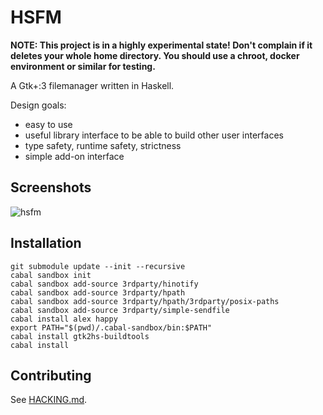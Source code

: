HSFM
====

__NOTE: This project is in a highly experimental state! Don't complain if it deletes your whole home directory. You should use a chroot, docker environment or similar for testing.__

A Gtk+:3 filemanager written in Haskell.

Design goals:

- easy to use
- useful library interface to be able to build other user interfaces
- type safety, runtime safety, strictness
- simple add-on interface

Screenshots
-----------

![hsfm](https://cloud.githubusercontent.com/assets/1241845/14768900/06efd43c-0a4d-11e6-939e-6b067bdb47ce.png "hsfm-gtk")

Installation
------------

```
git submodule update --init --recursive
cabal sandbox init
cabal sandbox add-source 3rdparty/hinotify
cabal sandbox add-source 3rdparty/hpath
cabal sandbox add-source 3rdparty/hpath/3rdparty/posix-paths
cabal sandbox add-source 3rdparty/simple-sendfile
cabal install alex happy
export PATH="$(pwd)/.cabal-sandbox/bin:$PATH"
cabal install gtk2hs-buildtools
cabal install
```


Contributing
------------

See [HACKING.md](hacking/HACKING.md).
